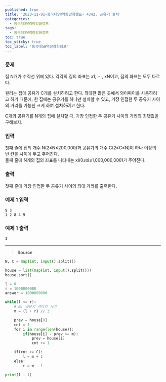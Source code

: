 ```yaml
---
published: true
title: '2023-11-01-동국대SW역량강화캠프- 4342. 공유기 설치'
categories:
  - 동국대SW역량강화캠프
tags:
  - 동국대SW역량강화캠프
toc: true
toc_sticky: true
toc_label: '동국대SW역량강화캠프'
---
```


### **문제**

집 N개가 수직선 위에 있다. 각각의 집의 좌표는 x1, ⋯, xN이고, 집의 좌표는 모두 다르다.

윌리는 집에 공유기 C개를 설치하려고 한다. 최대한 많은 곳에서 와이파이를 사용하려고 하기 때문에, 한 집에는 공유기를 하나만 설치할 수 있고, 가장 인접한 두 공유기 사이의 거리를 가능한 크게 하여 설치하려고 한다.

C개의 공유기를 N개의 집에 설치할 때, 가장 인접한 두 공유기 사이의 거리의 최댓값을 구해보자.

### **입력**

첫째 줄에 집의 개수 N(2≤N≤200,000)과 공유기의 개수 C(2≤C≤N)이 하나 이상의 빈 칸을 사이에 두고 주어진다.  
둘째 줄에 N개의 집의 좌표를 나타내는 xi(0≤xi≤1,000,000,000)가 주어진다.

### **출력**

첫째 줄에 가장 인접한 두 공유기 사이의 최대 거리를 출력한다.

### **예제 1 입력**

```
5 3
1 2 8 4 9
```

### **예제 1 출력**

```
3
```

---

> **Source**

```python
N, C = map(int, input().split())

house = list(map(int, input().split()))
house.sort()

l = 0
r = 1000000000
answer = 1000000000

while(l <= r):
	# m: 공유기 사이의 거리
    m = (l + r) // 2

    prev = house[0]
    cnt = 1
    for i in range(len(house)):
        if(house[i] - prev >= m):
            prev = house[i]
            cnt += 1

    if(cnt >= C):
        l = m + 1
    else:
        r = m - 1

print(l - 1)
```
